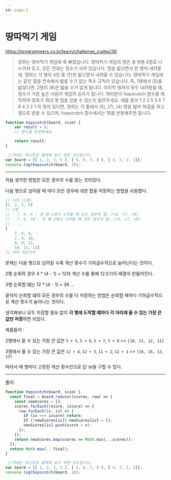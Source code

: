 ```yaml
---
id: page-3
---
```

# 땅따먹기 게임

https://programmers.co.kr/learn/challenge_codes/36

>영희는 땅따먹기 게임에 푹 빠졌습니다. 땅따먹기 게임의 땅은 총 N행 4열로 나누어져 있고, 모든 칸에는 점수가 쓰여 있습니다. 땅을 밟으면서 한 행씩 내려올 때, 영희는 각 행의 4칸 중 1칸만 밟으면서 내려올 수 있습니다. 땅따먹기 게임에는 같은 열을 연속해서 밟을 수가 없는 특수 규칙이 있습니다. 즉, 1행에서 (5)를 밟았다면, 2행의 (8)은 밟을 수가 없게 됩니다. 마지막 행까지 모두 내려왔을 때, 점수가 가장 높은 사람이 게임의 승자가 됩니다. 여러분이 hopscotch 함수를 제작하여 영희가 최대 몇 점을 얻을 수 있는지 알려주세요. 예를 들어
1 2 3 5 5 6 7 8 4 3 2 1 의 땅이 있다면, 영희는 각 줄에서 (5), (7), (4) 땅을 밟아 16점을 최고점으로 받을 수 있으며, hopscotch 함수에서는 16을 반환해주면 됩니다.

```javascript
function hopscotch(board, size) {
    var result = 0;
    // 함수를 완성하세요.

    return result;
}

 //아래는 테스트로 출력해 보기 위한 코드입니다.
var board = [[ 1, 2, 3, 5 ], [ 5, 6, 7, 8 ], [ 4, 3, 2, 1]];
console.log(hopscotch(board, 3));
```

---

처음 생각한 방법은 모든 경우의 수를 찾는 것이었다.

다음 행으로 넘어갈 때 마다 모든 경우에 대한 합을 저장하는 방법을 사용했다.

```javascript
// 시작 (1행)
[1, 2, 3, 5]
// 2행
// - 7, 8, 9 : 첫 행 1에서 시작할 떄 모든 경우의 합: (+6, +7, +8)
// - 7, 9, 10 : 첫 행 2에서 시작할 때 모든 경우의 합: (+5, +7, +8)
// - ...
[
    7, 8, 9,
    7, 9, 10,
    8, 9, 11,
    10, 11, 12]
// 이하 마찬가지
```

문제는 다음 행으로 넘어갈 수록 계산 횟수가 기하급수적으로 늘어난다는 것이다.

2행 순회의 경우 4 * (4 - 1) = 12의 계산 수를 통해 12크기의 배열이 만들어진다.

3행 순회할 떄는 12 * (4 - 1) = 36 ...

끝까지 순회할 떄의 모든 경우의 수를 다 저장하는 방법은 순회할 때마다 기하급수적으로 계산 횟수가 늘어나는 것이다.

생각해보니 모두 저장할 필요 없이 **각 행에 도착할 떄마다 각 자리에 올 수 있는 가장 큰 값만 저장**하면 되었다.

예를들어 :

2행에서 올 수 있는 가장 큰 값은 `5 + 5`, `5 + 6`, `5 + 7`, `3 + 8` => `[10, 11, 12, 11]`

3행에서 올 수 있는 가장 큰 값은 `12 + 4`, `12 + 3`, `11 + 2`, `12 + 1` => `[16, 15, 13, 13]`

따라서 매 행마다 고정된 계산 횟수만으로 답 `16`을 구할 수 있다.

---

풀이:

```javascript
function hopscotch(board, size) {
  const final = board.reduce((scores, row) => {
    const newScores = [];
    scores.forEach((score, iscore) => {
      row.forEach((v, iv) => {
        if (iv === iscore) return;
        if (!newScores[iv]) newScores[iv] = [];
        newScores[iv].push(score + v);
      });
    });
    return newScores.map(scores => Math.max(...scores));
  });
  return Math.max(...final);
}

 //아래는 테스트로 출력해 보기 위한 코드입니다.
var board = [[ 1, 2, 3, 5 ], [ 5, 6, 7, 8 ], [ 4, 3, 2, 1]];
console.log(hopscotch(board, 3));
```
